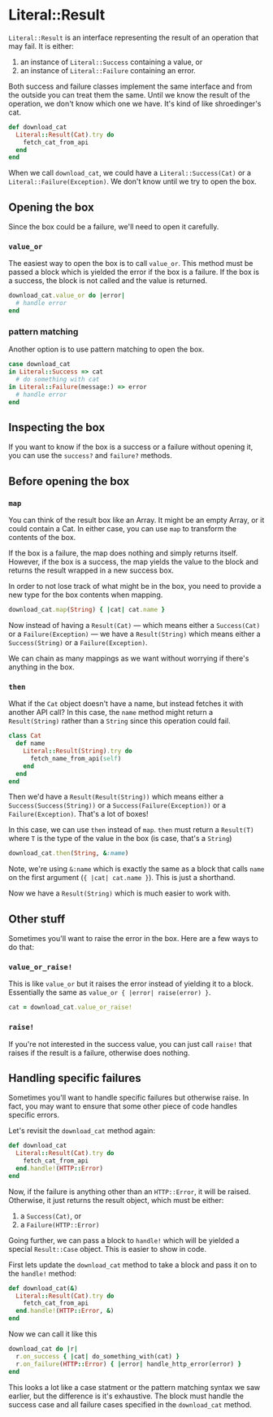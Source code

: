 # Literal::Result

`Literal::Result` is an interface representing the result of an operation that may fail. It is either:
1. an instance of `Literal::Success` containing a value, or
2. an instance of `Literal::Failure` containing an error.

Both success and failure classes implement the same interface and from the outside you can treat them the same. Until we know the result of the operation, we don't know which one we have. It's kind of like shroedinger's cat.

```ruby
def download_cat
  Literal::Result(Cat).try do
    fetch_cat_from_api
  end
end
```

When we call `download_cat`, we could have a `Literal::Success(Cat)` or a `Literal::Failure(Exception)`. We don't know until we try to open the box.

## Opening the box

Since the box could be a failure, we'll need to open it carefully.

### `value_or`

The easiest way to open the box is to call `value_or`. This method must be passed a block which is yielded the error if the box is a failure. If the box is a success, the block is not called and the value is returned.

```ruby
download_cat.value_or do |error|
  # handle error
end
```

### pattern matching

Another option is to use pattern matching to open the box.

```ruby
case download_cat
in Literal::Success => cat
  # do something with cat
in Literal::Failure(message:) => error
  # handle error
end
```

## Inspecting the box

If you want to know if the box is a success or a failure without opening it, you can use the `success?` and `failure?` methods.

## Before opening the box

### `map`

You can think of the result box like an Array. It might be an empty Array, or it could contain a Cat. In either case, you can use `map` to transform the contents of the box.

If the box is a failure, the map does nothing and simply returns itself. However, if the box is a success, the map yields the value to the block and returns the result wrapped in a new success box.

In order to not lose track of what might be in the box, you need to provide a new type for the box contents when mapping.

```ruby
download_cat.map(String) { |cat| cat.name }
```

Now instead of having a `Result(Cat)` — which means either a `Success(Cat)` or a `Failure(Exception)` — we have a `Result(String)` which means either a `Success(String)` or a `Failure(Exception)`.

We can chain as many mappings as we want without worrying if there's anything in the box.

### `then`

What if the `Cat` object doesn't have a name, but instead fetches it with another API call? In this case, the `name` method might return a `Result(String)` rather than a `String` since this operation could fail.

```ruby
class Cat
  def name
    Literal::Result(String).try do
      fetch_name_from_api(self)
    end
  end
end
```

Then we'd have a `Result(Result(String))` which means either a `Success(Success(String))` or a `Success(Failure(Exception))` or a `Failure(Exception)`. That's a lot of boxes!

In this case, we can use `then` instead of `map`. `then` must return a `Result(T)` where `T` is the type of the value in the box (is case, that's a `String`)

```ruby
download_cat.then(String, &:name)
```

Note, we're using `&:name` which is exactly the same as a block that calls `name` on the first argument (`{ |cat| cat.name }`). This is just a shorthand.

Now we have a `Result(String)` which is much easier to work with.

## Other stuff

Sometimes you'll want to raise the error in the box. Here are a few ways to do that:

### `value_or_raise!`

This is like `value_or` but it raises the error instead of yielding it to a block. Essentially the same as `value_or { |error| raise(error) }`.

```ruby
cat = download_cat.value_or_raise!
```

### `raise!`

If you're not interested in the success value, you can just call `raise!` that raises if the result is a failure, otherwise does nothing.

## Handling specific failures

Sometimes you'll want to handle specific failures but otherwise raise. In fact, you may want to ensure that some other piece of code handles specific errors.

Let's revisit the `download_cat` method again:

```ruby
def download_cat
  Literal::Result(Cat).try do
    fetch_cat_from_api
  end.handle!(HTTP::Error)
end
```

Now, if the failure is anything other than an `HTTP::Error`, it will be raised. Otherwise, it just returns the result object, which must be either:

1. a `Success(Cat)`, or
2. a `Failure(HTTP::Error)`

Going further, we can pass a block to `handle!` which will be yielded a special `Result::Case` object. This is easier to show in code.

First lets update the `download_cat` method to take a block and pass it on to the `handle!` method:

```ruby
def download_cat(&)
  Literal::Result(Cat).try do
    fetch_cat_from_api
  end.handle!(HTTP::Error, &)
end
```

Now we can call it like this

```ruby
download_cat do |r|
  r.on_success { |cat| do_something_with(cat) }
  r.on_failure(HTTP::Error) { |error| handle_http_error(error) }
end
```

This looks a lot like a case statment or the pattern matching syntax we saw earlier, but the difference is it's exhaustive. The block must handle the success case and all failure cases specified in the `download_cat` method.

